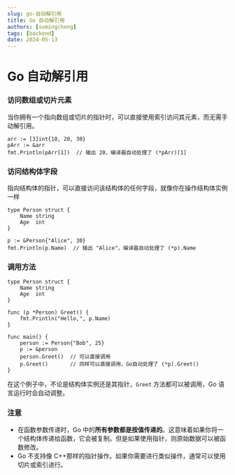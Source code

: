 ```yaml
---
slug: go-自动解引用
title: Go 自动解引用
authors: [sumingcheng]
tags: [backend]
date: 2024-05-13
---
```


# Go 自动解引用

### 访问数组或切片元素

当你拥有一个指向数组或切片的指针时，可以直接使用索引访问其元素，而无需手动解引用。

```
arr := [3]int{10, 20, 30}
pArr := &arr
fmt.Println(pArr[1])  // 输出 20，编译器自动处理了 (*pArr)[1]

```

### 访问结构体字段

指向结构体的指针，可以直接访问该结构体的任何字段，就像你在操作结构体实例一样

```
type Person struct {
    Name string
    Age  int
}
​
p := &Person{"Alice", 30}
fmt.Println(p.Name)  // 输出 "Alice"，编译器自动处理了 (*p).Name

```

### 调用方法

```
type Person struct {
    Name string
    Age  int
}
​
func (p *Person) Greet() {
    fmt.Println("Hello,", p.Name)
}
​
func main() {
    person := Person{"Bob", 25}
    p := &person
    person.Greet()  // 可以直接调用
    p.Greet()       // 同样可以直接调用，Go自动处理了 (*p).Greet()
}

```

在这个例子中，不论是结构体实例还是其指针，`Greet` 方法都可以被调用，Go 语言运行时会自动调整。

### 注意

- 在函数参数传递时，Go 中的**所有参数都是按值传递的**。这意味着如果你将一个结构体传递给函数，它会被复制。但是如果使用指针，则原始数据可以被函数修改。
- Go 不支持像 C++那样的指针操作。如果你需要进行类似操作，通常可以使用切片或索引进行。
